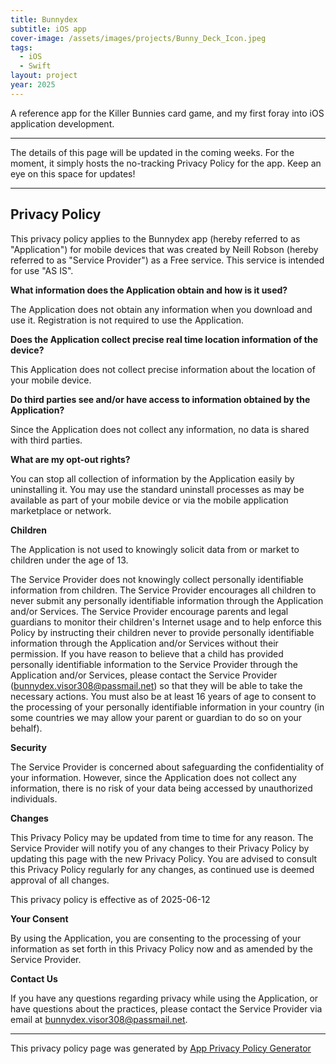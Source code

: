 ```yaml
---
title: Bunnydex
subtitle: iOS app
cover-image: /assets/images/projects/Bunny_Deck_Icon.jpeg
tags:
  - iOS
  - Swift
layout: project
year: 2025
---
```


A reference app for the Killer Bunnies card game, and my first foray into iOS
application development. <!--more-->

---

The details of this page will be updated in the coming weeks. For the moment, it
simply hosts the no-tracking Privacy Policy for the app. Keep an eye on this
space for updates!

---

## Privacy Policy

This privacy policy applies to the Bunnydex app (hereby referred to as
"Application") for mobile devices that was created by Neill Robson (hereby
referred to as "Service Provider") as a Free service. This service is intended
for use "AS IS".

**What information does the Application obtain and how is it used?**

The Application does not obtain any information when you download and use it.
Registration is not required to use the Application.

**Does the Application collect precise real time location information of the
device?**

This Application does not collect precise information about the location of your
mobile device.

**Do third parties see and/or have access to information obtained by the
Application?**

Since the Application does not collect any information, no data is shared with
third parties.

**What are my opt-out rights?**

You can stop all collection of information by the Application easily by
uninstalling it. You may use the standard uninstall processes as may be
available as part of your mobile device or via the mobile application
marketplace or network.

**Children**

The Application is not used to knowingly solicit data from or market to children
under the age of 13.

The Service Provider does not knowingly collect personally identifiable
information from children. The Service Provider encourages all children to never
submit any personally identifiable information through the Application and/or
Services. The Service Provider encourage parents and legal guardians to monitor
their children's Internet usage and to help enforce this Policy by instructing
their children never to provide personally identifiable information through the
Application and/or Services without their permission. If you have reason to
believe that a child has provided personally identifiable information to the
Service Provider through the Application and/or Services, please contact the
Service Provider
([bunnydex.visor308@passmail.net](mailto:bunnydex.visor308@passmail.net)) so
that they will be able to take the necessary actions. You must also be at least
16 years of age to consent to the processing of your personally identifiable
information in your country (in some countries we may allow your parent or
guardian to do so on your behalf).

**Security**

The Service Provider is concerned about safeguarding the confidentiality of your
information. However, since the Application does not collect any information,
there is no risk of your data being accessed by unauthorized individuals.

**Changes**

This Privacy Policy may be updated from time to time for any reason. The Service
Provider will notify you of any changes to their Privacy Policy by updating this
page with the new Privacy Policy. You are advised to consult this Privacy Policy
regularly for any changes, as continued use is deemed approval of all changes.

This privacy policy is effective as of 2025-06-12

**Your Consent**

By using the Application, you are consenting to the processing of your
information as set forth in this Privacy Policy now and as amended by the
Service Provider.

**Contact Us**

If you have any questions regarding privacy while using the Application, or have
questions about the practices, please contact the Service Provider via email at
[bunnydex.visor308@passmail.net](mailto:bunnydex.visor308@passmail.net).

---

This privacy policy page was generated by
[App Privacy Policy Generator](https://app-privacy-policy-generator.nisrulz.com/)
